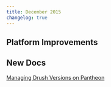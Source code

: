 ```yaml
---
title: December 2015
changelog: true
---
```


## Platform Improvements


## New Docs

[Managing Drush Versions on Pantheon](/drush-versions/)  
